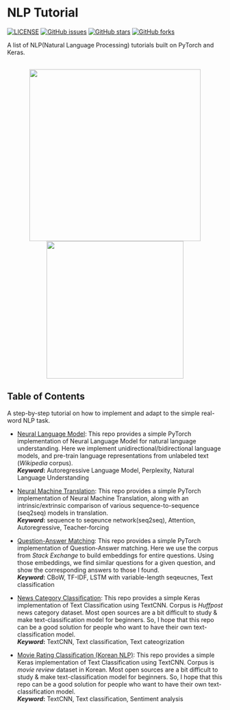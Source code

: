# NLP Tutorial
[![LICENSE](https://img.shields.io/github/license/lyeoni/nlp-tutorial?style=flat-square)](https://github.com/lyeoni/nlp-tutorial/blob/master/LICENSE)
[![GitHub issues](https://img.shields.io/github/issues/lyeoni/nlp-tutorial?style=flat-square)](https://github.com/lyeoni/nlp-tutorial/issues)
[![GitHub stars](https://img.shields.io/github/stars/lyeoni/nlp-tutorial?style=flat-square&color=important)](https://github.com/lyeoni/nlp-tutorial/stargazers)
[![GitHub forks](https://img.shields.io/github/forks/lyeoni/nlp-tutorial?style=flat-square&color=blueviolet)](https://github.com/lyeoni/nlp-tutorial/network/members)

A list of NLP(Natural Language Processing) tutorials built on PyTorch and Keras.
<br><br>
<p align="center">
<img width="400" src="https://raw.githubusercontent.com/pytorch/pytorch/master/docs/source/_static/img/pytorch-logo-dark.png"  align="middle">
<img width="320" src="https://s3.amazonaws.com/keras.io/img/keras-logo-2018-large-1200.png" align="middle">
</p>

## Table of Contents
A step-by-step tutorial on how to implement and adapt to the simple real-word NLP task.

- [Neural Language Model](https://github.com/lyeoni/pretraining-for-language-understanding): This repo provides a simple PyTorch implementation of Neural Language Model for natural language understanding.
Here we implement unidirectional/bidirectional language models, and pre-train language representations from unlabeled text (_Wikipedia_ corpus).
<br>**_Keyword_:** Autoregressive Language Model, Perplexity, Natural Language Understanding

- [Neural Machine Translation](https://github.com/lyeoni/nlp-tutorial/tree/master/neural-machine-translation): This repo provides a simple PyTorch implementation of Neural Machine Translation, along with an intrinsic/extrinsic comparison of various sequence-to-sequence (seq2seq) models in translation.
<br>**_Keyword_:** sequence to seqeunce network(seq2seq), Attention, Autoregressive, Teacher-forcing

- [Question-Answer Matching](https://github.com/lyeoni/nlp-tutorial/tree/master/question-answer-matching): This repo provides a simple PyTorch implementation of Question-Answer matching. Here we use the corpus from _Stack Exchange_ to build embeddings for entire questions. Using those embeddings, we find similar questions for a given question, and show the corresponding answers to those I found.
<br>**_Keyword_:** CBoW, TF-IDF, LSTM with variable-length seqeucnes, Text classification

- [News Category Classification](https://github.com/lyeoni/nlp-tutorial/tree/master/news-category-classifcation): This repo provides a simple Keras implementation of Text Classification using TextCNN. Corpus is _Huffpost_ news category dataset. Most open sources are a bit difficult to study & make text-classification model for beginners. So, I hope that this repo can be a good solution for people who want to have their own text-classification model.
<br>**_Keyword_:** TextCNN, Text classification, Text cateogrization

- [Movie Rating Classification (Korean NLP)](https://github.com/lyeoni/nlp-tutorial/tree/master/movie-rating-classification): This repo provides a simple Keras implementation of Text Classification using TextCNN. Corpus is _movie review_ dataset in Korean. Most open sources are a bit difficult to study & make text-classification model for beginners. So, I hope that this repo can be a good solution for people who want to have their own text-classification model.
<br>**_Keyword_:** TextCNN, Text classification, Sentiment analysis